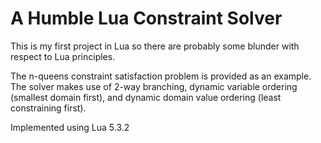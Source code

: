# A Humble Lua Constraint Solver
This is my first project in Lua so there are probably some blunder with respect to Lua principles.

The n-queens constraint satisfaction problem is provided as an example. The solver makes use of 2-way branching, dynamic variable ordering (smallest domain first), and dynamic domain value ordering (least constraining first). 

Implemented using Lua 5.3.2
